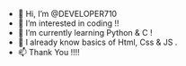 - 👋 Hi, I’m @DEVELOPER710
- 👀 I’m interested in coding !!
- 🌱 I’m currently learning Python & C !
- 💞️ I already know basics of Html, Css & JS .
- 📫 Thank You !!!!

<!---
DEVELOPER710/DEVELOPER710 is a ✨ special ✨ repository because its `README.md` (this file) appears on your GitHub profile.
You can click the Preview link to take a look at your changes.
--->
